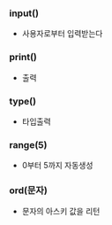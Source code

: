 ### input()
- 사용자로부터 입력받는다

### print()
- 출력

### type()
- 타입출력

### range(5)
- 0부터 5까지 자동생성

### ord(문자)
- 문자의 아스키 값을 리턴